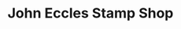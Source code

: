---
title: "John Eccles Stamp Shop"
url: /wellington/john-eccles-stamp-shop/
shop: office supplies
---